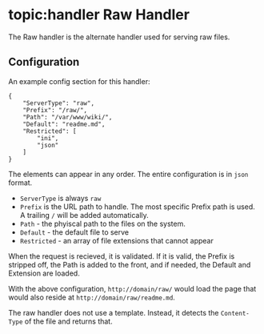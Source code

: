 topic:handler
Raw Handler
===========
The Raw handler is the alternate handler used for serving raw files.

Configuration
-------------
An example config section for this handler:

```nohighlight
{
	"ServerType": "raw",
	"Prefix": "/raw/",
	"Path": "/var/www/wiki/",
	"Default": "readme.md",
	"Restricted": [
		"ini",
		"json"
	]
}
```

The elements can appear in any order. The entire configuration is in `json` format.

* `ServerType` is always `raw`
* `Prefix` is the URL path to handle. The most specific Prefix path is used. A trailing `/` will be added automatically.
* `Path` - the phyiscal path to the files on the system.
* `Default` - the default file to serve
* `Restricted` - an array of file extensions that cannot appear

When the request is recieved, it is validated. If it is valid, the Prefix is stripped off, the Path is added to the front, and if needed, the Default and Extension are loaded.

With the above configuration, `http://domain/raw/` would load the page that would also reside at `http://domain/raw/readme.md`.

The raw handler does not use a template. Instead, it detects the `Content-Type` of the file and returns that.